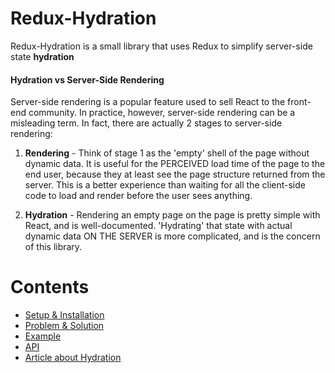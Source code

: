 # Redux-Hydration
Redux-Hydration is a small library that uses Redux to simplify server-side state **hydration**

#### Hydration vs Server-Side Rendering
Server-side rendering is a popular feature used to sell React to the front-end community. In practice, however, server-side rendering can be a misleading term. In fact, there are actually 2 stages to server-side rendering:

1. **Rendering** - Think of stage 1 as the 'empty' shell of the page without dynamic data. It is useful for the PERCEIVED load time of the page to the end user, because they at least see the page structure returned from the server. This is a better experience than waiting for all the client-side code to load and render before the user sees anything.

2. **Hydration** - Rendering an empty page on the page is pretty simple with React, and is well-documented. 'Hydrating' that state with actual dynamic data ON THE SERVER is more complicated, and is the concern of this library.

# Contents
- [Setup & Installation](/docs/setup.md)
- [Problem & Solution](/docs/problem.md)
- [Example](/docs/example.md)
- [API](/docs/api.md)
- [Article about Hydration](/docs/article.md)
